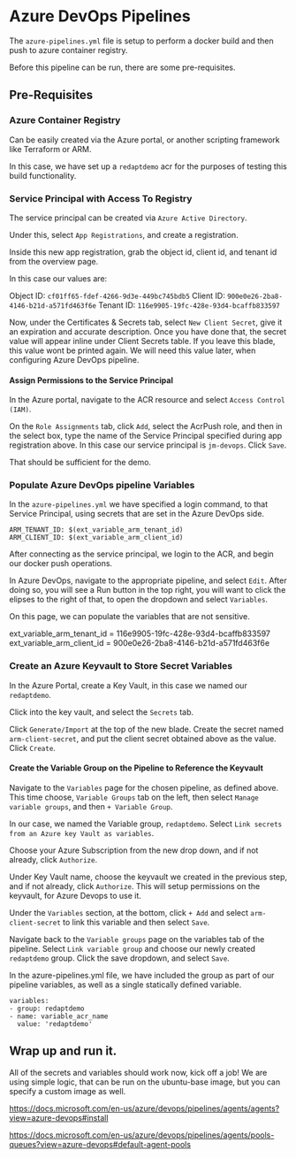 # Azure DevOps Pipelines

The `azure-pipelines.yml` file is setup to perform a docker build and then push to azure container registry.

Before this pipeline can be run, there are some pre-requisites.

## Pre-Requisites

### Azure Container Registry

Can be easily created via the Azure portal, or another scripting framework like Terraform or ARM.

In this case, we have set up a `redaptdemo` acr for the purposes of testing this build functionality.

### Service Principal with Access To Registry

The service principal can be created via `Azure Active Directory`.

Under this, select `App Registrations`, and create a registration.

Inside this new app registration, grab the object id, client id, and tenant id from the overview page.

In this case our values are: 

Object ID: `cf01ff65-fdef-4266-9d3e-449bc745bdb5`
Client ID: `900e0e26-2ba8-4146-b21d-a571fd463f6e`
Tenant ID: `116e9905-19fc-428e-93d4-bcaffb833597`

Now, under the Certificates & Secrets tab, select `New Client Secret`, give it an expiration and accurate description. Once you have done that, the secret value will appear inline under Client Secrets table. If you leave this blade, this value wont be printed again. We will need this value later, when configuring Azure DevOps pipeline.

#### Assign Permissions to the Service Principal

In the Azure portal, navigate to the ACR resource and select `Access Control (IAM)`.

On the `Role Assignments` tab, click `Add`, select the AcrPush role, and then in the select box, type the name of the Service Principal specified during app registration above. In this case our service principal is `jm-devops`. Click `Save`.

That should be sufficient for the demo.

### Populate Azure DevOps pipeline Variables

In the `azure-pipelines.yml` we have specified a login command, to that Service Principal, using secrets that are set in the Azure DevOps side.

```
ARM_TENANT_ID: $(ext_variable_arm_tenant_id)
ARM_CLIENT_ID: $(ext_variable_arm_client_id)
```
After connecting as the service principal, we login to the ACR, and begin our docker push operations.

In Azure DevOps, navigate to the appropriate pipeline, and select `Edit`. After doing so, you will see a Run button in the top right, you will want to click the elipses to the right of that, to open the dropdown and select `Variables`.

On this page, we can populate the variables that are not sensitive.

ext_variable_arm_tenant_id = 116e9905-19fc-428e-93d4-bcaffb833597
ext_variable_arm_client_id = 900e0e26-2ba8-4146-b21d-a571fd463f6e

### Create an Azure Keyvault to Store Secret Variables

In the Azure Portal, create a Key Vault, in this case we named our `redaptdemo`.

Click into the key vault, and select the `Secrets` tab. 

Click `Generate/Import` at the top of the new blade. Create the secret named `arm-client-secret`, and put the client secret obtained above as the value. Click `Create`.

#### Create the Variable Group on the Pipeline to Reference the Keyvault

Navigate to the `Variables` page for the chosen pipeline, as defined above. This time choose, `Variable Groups` tab on the left, then select `Manage variable groups`, and then `+ Variable Group`.

In our case, we named the Variable group, `redaptdemo`. Select `Link secrets from an Azure key Vault as variables`.

Choose your Azure Subscription from the new drop down, and if not already, click `Authorize`.

Under Key Vault name, choose the keyvault we created in the previous step, and if not already, click `Authorize`. This will setup permissions on the keyvault, for Azure Devops to use it.

Under the `Variables` section, at the bottom, click `+ Add` and select `arm-client-secret` to link this variable and then select `Save`.

Navigate back to the `Variable groups` page on the variables tab of the pipeline. Select `Link variable group` and choose our newly created `redaptdemo` group. Click the save dropdown, and select `Save`.

In the azure-pipelines.yml file, we have included the group as part of our pipeline variables, as well as a single statically defined variable.

```
variables:
- group: redaptdemo
- name: variable_acr_name
  value: 'redaptdemo'
```

## Wrap up and run it.

All of the secrets and variables should work now, kick off a job! We are using simple logic, that can be run on the ubuntu-base image, but you can specify a custom image as well.

https://docs.microsoft.com/en-us/azure/devops/pipelines/agents/agents?view=azure-devops#install

https://docs.microsoft.com/en-us/azure/devops/pipelines/agents/pools-queues?view=azure-devops#default-agent-pools

